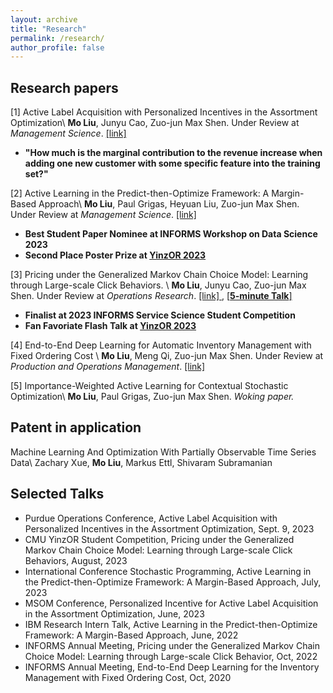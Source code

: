 ```yaml
---
layout: archive
title: "Research"
permalink: /research/
author_profile: false
---
```


## Research papers


[1] Active Label Acquisition with Personalized Incentives in the Assortment Optimization\\
**Mo Liu**, Junyu Cao, Zuo-jun Max Shen. Under Review at _Management Science_. [ \[link\] ](https://papers.ssrn.com/sol3/papers.cfm?abstract_id=4487888)


* **"How much is the marginal contribution to the revenue increase when adding one new customer with some specific feature into the training set?"**


[2] Active Learning in the Predict-then-Optimize Framework: A Margin-Based Approach\\
**Mo Liu**, Paul Grigas, Heyuan Liu, Zuo-jun Max Shen. Under Review at _Management Science_. [ \[link\] ](http://arxiv.org/abs/2305.06584)
* **Best Student Paper Nominee at INFORMS Workshop on Data Science 2023**
* **Second Place Poster Prize at [YinzOR 2023](https://yinzor.cmuinforms.org/)**


[3] Pricing under the Generalized Markov Chain Choice Model: Learning through Large-scale Click Behaviors. \\
**Mo Liu**, Junyu Cao, Zuo-jun Max Shen. Under Review at _Operations Research_. [ \[link\] ](https://papers.ssrn.com/sol3/papers.cfm?abstract_id=4158054), [ \[**5-minute Talk**\] ](https://www.youtube.com/watch?v=7igcUC2DZ9k&list=PLuvtfhwcPzCTnZg1SVdhT-uuUR1q1N7U6&index=16)
* **Finalist at 2023 INFORMS Service Science Student Competition**
* **Fan Favoriate Flash Talk at [YinzOR 2023](https://yinzor.cmuinforms.org/)**


[4] End-to-End Deep Learning for Automatic Inventory Management with Fixed Ordering Cost \\
**Mo Liu**, Meng Qi, Zuo-jun Max Shen. Under Review at _Production and Operations Management_. [ \[link\] ](https://papers.ssrn.com/sol3/papers.cfm?abstract_id=3888897)


[5] Importance-Weighted Active Learning for Contextual Stochastic Optimization\\
**Mo Liu**, Paul Grigas, Zuo-jun Max Shen. _Woking paper._


## Patent in application

Machine Learning And Optimization With Partially Observable Time Series Data\\
Zachary Xue, **Mo Liu**, Markus Ettl, Shivaram Subramanian




## Selected Talks

* Purdue Operations Conference, Active Label Acquisition with Personalized Incentives in the Assortment Optimization, Sept. 9, 2023
* CMU YinzOR Student Competition, Pricing under the Generalized Markov Chain Choice Model: Learning through Large-scale Click Behaviors, August, 2023
* International Conference Stochastic Programming, Active Learning in the Predict-then-Optimize Framework: A Margin-Based Approach, July, 2023
* MSOM Conference, Personalized Incentive for Active Label Acquisition in the Assortment Optimization, June, 2023
* IBM Research Intern Talk, Active Learning in the Predict-then-Optimize Framework: A Margin-Based Approach, June, 2022
* INFORMS Annual Meeting, Pricing under the Generalized Markov Chain Choice Model: Learning through Large-scale Click Behavior, Oct, 2022
* INFORMS Annual Meeting, End-to-End Deep Learning for the Inventory Management with Fixed Ordering Cost, Oct, 2020



